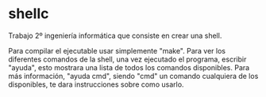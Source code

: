 # shellc
Trabajo 2º ingeniería informática que consiste en crear una shell.

Para compilar el ejecutable usar simplemente "make".  Para ver los diferentes comandos de la shell, una vez ejecutado el programa, escribir "ayuda", esto mostrara una lista de todos los comandos disponibles. Para más información, "ayuda cmd", siendo "cmd" un comando cualquiera de los disponibles, te dara instrucciones sobre como usarlo.
